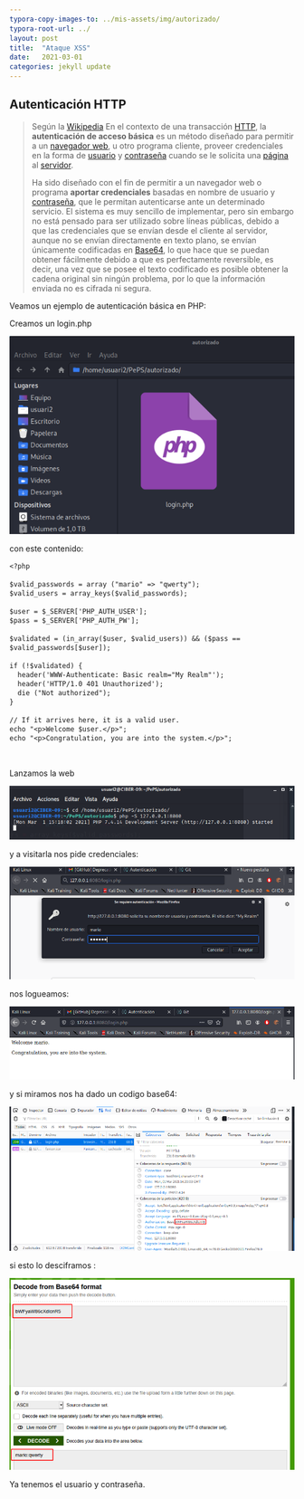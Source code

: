 ```yaml
---
typora-copy-images-to: ../mis-assets/img/autorizado/
typora-root-url: ../
layout: post
title:  "Ataque XSS"
date:   2021-03-01
categories: jekyll update
---
```


##

## Autenticación HTTP

> Según la [Wikipedia](https://es.wikipedia.org/wiki/Autenticación_de_acceso_básica) En el contexto de una transacción [HTTP](https://es.wikipedia.org/wiki/Hypertext_Transfer_Protocol), la **autenticación de acceso básica** es un método diseñado para permitir a un [navegador web](https://es.wikipedia.org/wiki/Navegador_web), u otro programa cliente, proveer credenciales en la forma de [usuario](https://es.wikipedia.org/wiki/Usuario_(informática)) y [contraseña](https://es.wikipedia.org/wiki/Contraseña) cuando se le solicita una [página](https://es.wikipedia.org/wiki/Página_web) al [servidor](https://es.wikipedia.org/wiki/Servidor_web).
>
> Ha sido diseñado con el fin de permitir a un navegador web o programa **aportar credenciales** basadas en nombre de usuario y [contraseña](https://es.wikipedia.org/wiki/Contraseña), que le permitan autenticarse ante un determinado servicio. El sistema   es muy sencillo de implementar, pero sin embargo no está pensado para   ser utilizado sobre líneas públicas, debido a que las credenciales que   se envían desde el cliente al servidor, aunque no se envían directamente en texto plano, se envían únicamente codificadas en [Base64](https://es.wikipedia.org/wiki/Base64), lo que hace que se puedan obtener fácilmente debido a que es   perfectamente reversible, es decir, una vez que se posee el texto   codificado es posible obtener la cadena original sin ningún problema,   por lo que la información enviada no es cifrada ni segura.



Veamos un ejemplo de autenticación básica en PHP:

Creamos un login.php



![2021-03-01_15-17](/mis-assets/img/autorizado/2021-03-01_15-17.png)

con este contenido:

```
<?php

$valid_passwords = array ("mario" => "qwerty");
$valid_users = array_keys($valid_passwords);

$user = $_SERVER['PHP_AUTH_USER'];
$pass = $_SERVER['PHP_AUTH_PW'];

$validated = (in_array($user, $valid_users)) && ($pass == $valid_passwords[$user]);

if (!$validated) {
  header('WWW-Authenticate: Basic realm="My Realm"');
  header('HTTP/1.0 401 Unauthorized');
  die ("Not authorized");
}

// If it arrives here, it is a valid user.
echo "<p>Welcome $user.</p>";
echo "<p>Congratulation, you are into the system.</p>";

    

```

   Lanzamos la web 

![2021-03-01_15-18](/mis-assets/img/autorizado/2021-03-01_15-18.png)

 y a visitarla nos pide credenciales:

![2021-03-01_15-19](/mis-assets/img/autorizado/2021-03-01_15-19-1614612821512.png)



nos logueamos:

![2021-03-01_15-19_1](/mis-assets/img/autorizado/2021-03-01_15-19_1-1614612835820.png)

y si miramos nos ha dado un codigo base64:

![2021-03-01_15-20](/mis-assets/img/autorizado/2021-03-01_15-20.png)

si esto lo desciframos :

![2021-03-01_15-21](/mis-assets/img/autorizado/2021-03-01_15-21-1614613080190.png)

Ya tenemos el usuario y contraseña.